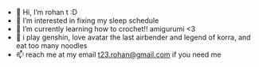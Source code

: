 - 👋 Hi, I’m rohan t :D
- 👀 I’m interested in fixing my sleep schedule 
- 🌱 I’m currently learning how to crochet!! amigurumi <3
- 💞️ i play genshin, love avatar the last airbender and legend of korra, and eat too many noodles
- 📫 reach me at my email t23.rohan@gmail.com if you need me

<!---
tr0han/tr0han is a ✨ special ✨ repository because its `README.md` (this file) appears on your GitHub profile.
You can click the Preview link to take a look at your changes.
--->
